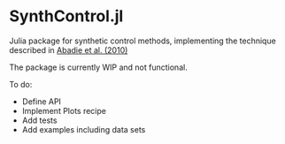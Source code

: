 # SynthControl.jl
Julia package for synthetic control methods, implementing the technique described in [Abadie et al. (2010)](https://economics.mit.edu/files/11859)

The package is currently WIP and not functional.

To do:
* Define API
* Implement Plots recipe
* Add tests
* Add examples including data sets
